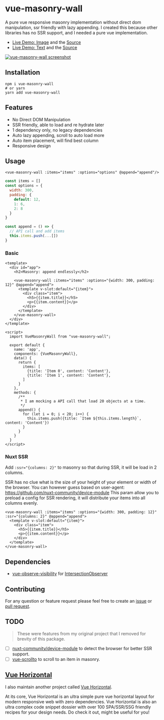 # vue-masonry-wall
A pure vue responsive masonry implementation without direct dom manipulation, ssr friendly with lazy appending. 
I created this because other libraries has no SSR support, and I needed a pure vue implementation. 

* [Live Demo: Image](https://nuxt-app.now.sh/vue-masonry-wall-image) and the [Source](https://github.com/fuxingloh/nuxt-app/blob/0725466dcf2d3d5338573ca7612f38ecd8fa2fa0/components/examples/ExampleMasonryImage.vue)
* [Live Demo: Text](https://nuxt-app.now.sh/vue-masonry-wall) and the [Source](https://github.com/fuxingloh/nuxt-app/blob/0725466dcf2d3d5338573ca7612f38ecd8fa2fa0/components/examples/ExampleMasonry.vue)

[![vue-masonry-wall screenshot](example.png)](https://nuxt-app.now.sh/vue-masonry-wall-image)

## Installation
```shell script
npm i vue-masonry-wall
# or yarn
yarn add vue-masonry-wall
```

## Features 
* No Direct DOM Manipulation
* SSR friendly, able to load and re hydrate later
* 1 dependency only, no legacy dependencies
* Auto lazy appending, scroll to auto load more
* Auto item placement, will find best column 
* Responsive design

## Usage
```vue
<vue-masonry-wall :items="items" :options="options" @append="append"/>
```

```js
const items = []
const options = {
  width: 300,
  padding: {
    default: 12,
    1: 6,
    2: 8
  }
}

const append = () => {
  // API call and add items
  this.items.push(...[])
}
```

### Basic
```vue
<template>
  <div id="app">
    <h2>Masonry: append endlessly</h2>

    <vue-masonry-wall :items="items" :options="{width: 300, padding: 12}" @append="append">
      <template v-slot:default="{item}">
        <div class="item">
          <h5>{{item.title}}</h5>
          <p>{{item.content}}</p>
        </div>
      </template>
    </vue-masonry-wall>
  </div>
</template>

<script>
  import VueMasonryWall from "vue-masonry-wall";

  export default {
    name: 'app',
    components: {VueMasonryWall},
    data() {
      return {
        items: [
          {title: 'Item 0', content: 'Content'},
          {title: 'Item 1', content: 'Content'},
        ]
      }
    },
    methods: {
      /**
       * I am mocking a API call that load 20 objects at a time.
       */
      append() {
        for (let i = 0; i < 20; i++) {
          this.items.push({title: `Item ${this.items.length}`, content: 'Content'})
        }
      }
    }
  }
</script>
```
### Nuxt SSR
Add `:ssr="{columns: 2}"` to masonry so that during SSR, it will be load in 2 columns.

SSR has no clue what is the size of your height of your element or width of the browser.
You can however guess based on user-agent: https://github.com/nuxt-community/device-module
This param allow you to preload a config for SSR rendering, it will distribute your items into all columns evenly.

```vue
<vue-masonry-wall :items="items" :options="{width: 300, padding: 12}" :ssr="{columns: 2}" @append="append">
  <template v-slot:default="{item}">
    <div class="item">
      <h5>{{item.title}}</h5>
      <p>{{item.content}}</p>
    </div>
  </template>
</vue-masonry-wall>
```

## Dependencies
- [vue-observe-visibility](https://github.com/Akryum/vue-observe-visibility) for [IntersectionObserver](https://github.com/w3c/IntersectionObserver/tree/master/polyfill)

## Contributing
For any question or feature request please feel free to create an [issue](https://github.com/fuxingloh/vue-masonry-wall/issues/new) or [pull request](https://github.com/fuxingloh/vue-masonry-wall/pulls).

## TODO
> These were features from my original project that I removed for brevity of this package. 

* [ ] [nuxt-community/device-module](https://github.com/nuxt-community/device-module) to detect the browser for better SSR support.
* [ ] [vue-scrollto](https://www.npmjs.com/package/vue-scrollto) to scroll to an item in masonry.

## [Vue Horizontal](https://github.com/fuxingloh/vue-horizontal)

I also maintain another project called [Vue Horizontal](https://github.com/fuxingloh/vue-horizontal).

At its core, Vue Horizontal is an ultra simple pure vue horizontal layout for
modern responsive web with zero dependencies.
Vue Horizontal is also an ultra complex code snippet dossier with over 100 SPA/SSR/SSG friendly recipes for your design needs.
Do check it out, might be useful for you!
